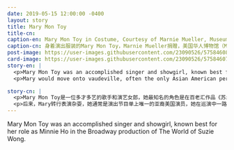 ```yaml
---
date: 2019-05-15 12:00:00 -0400
layout: story
title: Mary Mon Toy
title-cn: 
caption-en: Mary Mon Toy in Costume, Courtesy of Marnie Mueller, Museum of Chinese in America (MOCA) Collection
caption-cn: 身着演出服装的Mary Mon Toy，Marnie Mueller捐赠，美国华人博物馆（MOCA）馆藏
post-image: https://user-images.githubusercontent.com/23090526/57584608-60933300-74ab-11e9-9df3-d6275fa85cab.jpg
card-image: https://user-images.githubusercontent.com/23090526/57584607-5f620600-74ab-11e9-944f-de8e8a3df8d2.jpg
story-en: |
  <p>Mary Mon Toy was an accomplished singer and showgirl, known best for her role as Minnie Ho in the Broadway production of The World of Suzie Wong. Born Mary Teruko Watanabe in 1916 in Washington state, she and her husband were incarcerated in the Minidoka Internment Camp from 1942-43. Upon their release, she separated from her husband and moved to New York to train in voice at Julliard. She was constantly told by her teachers that as an Asian she would never become an opera singer. Mary was determined to prove her teachers wrong and answered a 1946 ad for “Oriental Girls, five feet six and over” and thus began her career as a chorus girl at China Doll nightclub. She adopted a more Chinese-sounding name out of fear of deportation, and soon her exquisite voice got her promoted to the show’s “Chinese chanteuse.”</p>
  <p>Mary would move onto vaudeville, often the only Asian American performer on the bill, and rose through the ranks of the performance circuit all the way to Broadway. She made her debut in the groundbreaking show <i>House of Flowers</i> as one of three non-black actors in the cast, and was soon cast as Minnie Ho in <i>The World of Suzie Wong</i>. The fame generated from these roles would land her spots in film and TV. She remained a staunch activist throughout her career, championing Asian representation in media. Even though she could never publicly divulge her Japanese ancestry, her life represents resilience and beauty in the face of oppression.</p>

story-cn: |
  <p>Mary Mon Toy是一位多才多艺的歌手和演艺女郎，她最知名的角色是在百老汇作品《苏丝黄的世界》中饰演的Minnie Ho这一人物。1916年，Mary Mon Toy在华盛顿州出生，出生时的名字是Mary Teruko Watanabe。在1942至1943年间，她和她的丈夫被监禁在专门关押日裔美国人的Minidoka拘留营中。获释后，她与丈夫分居，并搬到了纽约，在茱莉亚音乐学院接受声乐训练。她的老师经常告诉她，作为一个亚洲人，她永远不可能成为一名歌剧演员。Mary决心证明她的老师是错的，于是她回应了一则1946年的广告：“招聘东方女孩，身高1米68以上”，就此开始了她在中国娃娃夜总会的合唱女孩生涯。由于害怕被驱逐，她换了一个听起来更中国化的名字。很快，她就凭借她优美的嗓音晋升为了该演出的“中国女歌手”。</p>
  <p>后来，Mary转行表演杂耍，她通常是演出节目单上唯一的亚裔美国演员，她在巡演中一路受到好评，最终来到百老汇。她在开创性的节目<i>House of Flowers</i>中首次亮相，是三位非黑人演员之一。不久后，她就在<i>《苏丝黄的世界》</i>中饰演了Minnie Ho一角。这些角色为她在电影电视界积累了名气。在她的职业生涯中，她是一个坚定的活动家，为亚裔在媒体界的地位而斗争。尽管她从未公开透露过自己的日本血统，但她的生活表现出面对压迫时的坚韧和美丽。</p>
---
```


Mary Mon Toy was an accomplished singer and showgirl, known best for her role as Minnie Ho in the Broadway production of The World of Suzie Wong.
